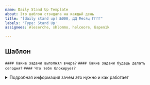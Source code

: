 ```yaml
---
name: Daily Stand Up Template
about: Это шаблон стэндапа на каждый день
title: "[daily stand up] №000, ДД Месяц ГГГГ"
labels: 'Type: Stand Up'
assignees: Aleserche, shlommo, helceore, Bapen1k

---
```


## Шаблон 
`#### Какие задачи выполнял вчера?`
`#### Какие задачи будешь делать сегодня?`
`#### Что тебя блокирует?`

<details>
<summary>Подробная информация зачем это нужно и как работает</summary>

## Немного вводной информации
Привет! Мы с @TorinAsakura договорились избавиться от чата для разработчиков в угоду прозрачности. Чата, где @TorinAsakura проводил дэйли стэндапы/брифинги. Также @TorinAsakura отдал мне эту функцию и теперь я за нее отвечаю. Идея была в том, что бы перенести брифинги из чата для разработчиков в общий чат команды (Atlantis United in telegram), но я думаю что поступлю иначе. 

В общем некоторым из вас я уже рассказывал о моем желании как-то автоматизировать этот процесс. Настроить бота/скрипт, который бы выполнял это автоматически. Но так как сейчас нет конечного понимая что и как этот алгоритм должен делать, я побуду вместо бота :) Ручками буду это делать и собирать информацию. 

В отдельном тикете — https://github.com/AtlantisUnited/maintenance/issues/11, можно будет поделиться впечатлениями и написать что душе угодно по поводу daily stand up. 

### Какие задачи решает daily stand up
1. Подготовка к рабочему дню и планирование его
2. Получение актуальной информации для всех участников команды
3. Получение информации о том, у кого из участников есть сложности и кому нужна помощь

### Описание процесса в целом

1. Я @aroundblacksneverrelax создаю тикет пока что в этой репе (maintenance)
2. В этом тикете в теле будет шаблон текста, который можно будет скопировать, а также будет отмечен @TorinAsakura 
3. Быстро отвечаешь на вопросы (займет ~5 минут)
4. Идешь дальше по делам 
5. После того как каждый из тех кто в assignee отметится я закрываю тикет

### Как daily stand up должен происходить или что делать? 
Все просто. Каждый участник берет шаблон заголовков отсюда, делает ctrl+c & ctrl+v и добавляет информацию о том: 
1. Какими задачами занимается? **(Можно указать #issue)**
2. Какими задачами будет заниматься **(Можно указать #issue)**
3. Есть ли что-то что блокирует выполнение задач? **(Тут можно поподробнее)**
4. Добавляет что-то от себя **(по желанию)**


### Некоторые правила которых стоит придерживаться
- в первую очередь это stand up, не дискуссия, информация здесь для того, что бы каждый был в курсе кто и чем занимается, а также какие есть сложности, соответственно обсуждать что-то подробно здесь не стоит
- технические детали это важно, но если вы чувствуете что вам нужно что-то обсудить, то лучше это делать в целевом issue, для этого можно просто попросить перейти туда или использовать "@mention"

### Пример ответа
#### Какие задачи выполнял вчера? (Если вчера было воскресенье, то имеется ввиду предыдущий рабочий день, в данном случае пятница)

1. Issue Link 1, с ним была проблема потому что blah blah blah
2. Issue Link 2

#### Какие задачи будешь делать сегодня?

1. Issue Link 3, выглядит как изи
2. Issue Link 4

И еще вот этот таск (описание таска) буду делать, но его пока на трекере нет, позже заведу или попрошу тебя в лс @aroundblacksneverrelax 

#### Что тебя блокирует? 
На данный момент ничего 

## Еще моих соображений
В перспективе я рассчитываю получить маленький ритуал, который позволит мне и @TorinAsakura лишний раз не дергать участников команды в надежде получить актуальную информацию. А также рассчитываю на увеличение самостоятельности участников команды. Поэтому я пока в ручном режиме это все буду делать и буду наблюдать :) 

**Повторю:** в отдельном тикете — https://github.com/AtlantisUnited/maintenance/issues/11, можно будет поделиться впечатлениями и написать что душе угодно по поводу daily stand up. 

**По поводу чатов и созвонов:** т.к это что-то типа пилота, от них мы ни в коем случае не отказываемся. Если есть проблемы пишите/звоните конечно! Если есть вопросы и хочется задать их в чате, пишите в группу в телеграм — Atlantis United. 



</details>
